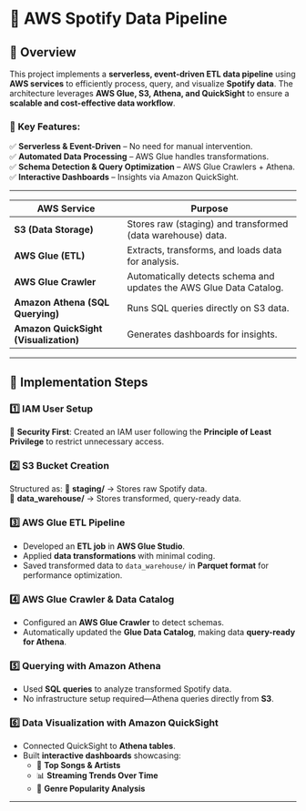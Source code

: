# 🎵 AWS Spotify Data Pipeline

## 📌 Overview
This project implements a **serverless, event-driven ETL data pipeline** using **AWS services** to efficiently process, query, and visualize **Spotify data**. The architecture leverages **AWS Glue, S3, Athena, and QuickSight** to ensure a **scalable and cost-effective data workflow**.

### 🔹 Key Features:
✅ **Serverless & Event-Driven** – No need for manual intervention.  
✅ **Automated Data Processing** – AWS Glue handles transformations.  
✅ **Schema Detection & Query Optimization** – AWS Glue Crawlers + Athena.  
✅ **Interactive Dashboards** – Insights via Amazon QuickSight.  

---


| AWS Service           | Purpose |
|-----------------------|---------|
| **S3 (Data Storage)** | Stores raw (staging) and transformed (data warehouse) data. |
| **AWS Glue (ETL)** | Extracts, transforms, and loads data for analysis. |
| **AWS Glue Crawler** | Automatically detects schema and updates the AWS Glue Data Catalog. |
| **Amazon Athena (SQL Querying)** | Runs SQL queries directly on S3 data. |
| **Amazon QuickSight (Visualization)** | Generates dashboards for insights. |

---

## 🚀 Implementation Steps

### 1️⃣ **IAM User Setup**
🔐 **Security First**: Created an IAM user following the **Principle of Least Privilege** to restrict unnecessary access.

### 2️⃣ **S3 Bucket Creation**
Structured as:
📂 **staging/** → Stores raw Spotify data.  
📂 **data_warehouse/** → Stores transformed, query-ready data.

### 3️⃣ **AWS Glue ETL Pipeline**
- Developed an **ETL job** in **AWS Glue Studio**.
- Applied **data transformations** with minimal coding.
- Saved transformed data to `data_warehouse/` in **Parquet format** for performance optimization.

### 4️⃣ **AWS Glue Crawler & Data Catalog**
- Configured an **AWS Glue Crawler** to detect schemas.
- Automatically updated the **Glue Data Catalog**, making data **query-ready for Athena**.

### 5️⃣ **Querying with Amazon Athena**
- Used **SQL queries** to analyze transformed Spotify data.
- No infrastructure setup required—Athena queries directly from **S3**.

### 6️⃣ **Data Visualization with Amazon QuickSight**
- Connected QuickSight to **Athena tables**.
- Built **interactive dashboards** showcasing:
  - 🎵 **Top Songs & Artists**
  - 📊 **Streaming Trends Over Time**
  - 🔄 **Genre Popularity Analysis**

---


